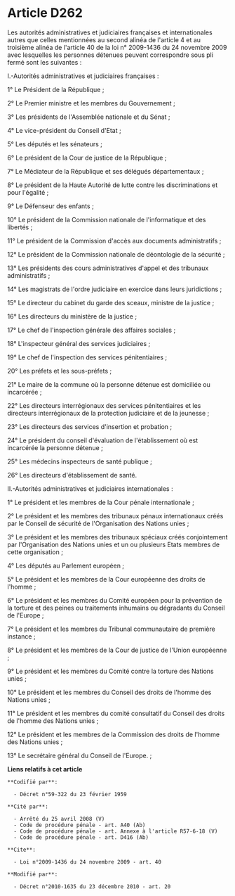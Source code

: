 # Article D262

Les autorités administratives et judiciaires françaises et internationales autres que celles mentionnées au second alinéa de
l'article 4 et au troisième alinéa de l'article 40 de la loi n° 2009-1436 du 24 novembre 2009 avec lesquelles les personnes
détenues peuvent correspondre sous pli fermé sont les suivantes : 

I.-Autorités administratives et judiciaires françaises : 

1° Le Président de la République ; 

2° Le Premier ministre et les membres du Gouvernement ; 

3° Les présidents de l'Assemblée nationale et du Sénat ; 

4° Le vice-président du Conseil d'Etat ; 

5° Les députés et les sénateurs ; 

6° Le président de la Cour de justice de la République ; 

7° Le Médiateur de la République et ses délégués départementaux ; 

8° Le président de la Haute Autorité de lutte contre les discriminations et pour l'égalité ; 

9° Le Défenseur des enfants ; 

10° Le président de la Commission nationale de l'informatique et des libertés ; 

11° Le président de la Commission d'accès aux documents administratifs ; 

12° Le président de la Commission nationale de déontologie de la sécurité ; 

13° Les présidents des cours administratives d'appel et des tribunaux administratifs ; 

14° Les magistrats de l'ordre judiciaire en exercice dans leurs juridictions ; 

15° Le directeur du cabinet du garde des sceaux, ministre de la justice ; 

16° Les directeurs du ministère de la justice ; 

17° Le chef de l'inspection générale des affaires sociales ; 

18° L'inspecteur général des services judiciaires ; 

19° Le chef de l'inspection des services pénitentiaires ; 

20° Les préfets et les sous-préfets ; 

21° Le maire de la commune où la personne détenue est domiciliée ou incarcérée ; 

22° Les directeurs interrégionaux des services pénitentiaires et les directeurs interrégionaux de la protection judiciaire et
de la jeunesse ; 

23° Les directeurs des services d'insertion et probation ; 

24° Le président du conseil d'évaluation de l'établissement où est incarcérée la personne détenue ; 

25° Les médecins inspecteurs de santé publique ; 

26° Les directeurs d'établissement de santé. 

II.-Autorités administratives et judiciaires internationales : 

1° Le président et les membres de la Cour pénale internationale ; 

2° Le président et les membres des tribunaux pénaux internationaux créés par le Conseil de sécurité de l'Organisation des
Nations unies ; 

3° Le président et les membres des tribunaux spéciaux créés conjointement par l'Organisation des Nations unies et un ou
plusieurs Etats membres de cette organisation ; 

4° Les députés au Parlement européen ; 

5° Le président et les membres de la Cour européenne des droits de l'homme ; 

6° Le président et les membres du Comité européen pour la prévention de la torture et des peines ou traitements inhumains ou
dégradants du Conseil de l'Europe ; 

7° Le président et les membres du Tribunal communautaire de première instance ; 

8° Le président et les membres de la Cour de justice de l'Union européenne ; 

9° Le président et les membres du Comité contre la torture des Nations unies ; 

10° Le président et les membres du Conseil des droits de l'homme des Nations unies ; 

11° Le président et les membres du comité consultatif du Conseil des droits de l'homme des Nations unies ; 

12° Le président et les membres de la Commission des droits de l'homme des Nations unies ; 

13° Le secrétaire général du Conseil de l'Europe. ;

**Liens relatifs à cet article**

	**Codifié par**:

	  - Décret n°59-322 du 23 février 1959

	**Cité par**:

	  - Arrêté du 25 avril 2008 (V)
	  - Code de procédure pénale - art. A40 (Ab)
	  - Code de procédure pénale - art. Annexe à l'article R57-6-18 (V)
	  - Code de procédure pénale - art. D416 (Ab)

	**Cite**:

	  - Loi n°2009-1436 du 24 novembre 2009 - art. 40

	**Modifié par**:

	  - Décret n°2010-1635 du 23 décembre 2010 - art. 20
